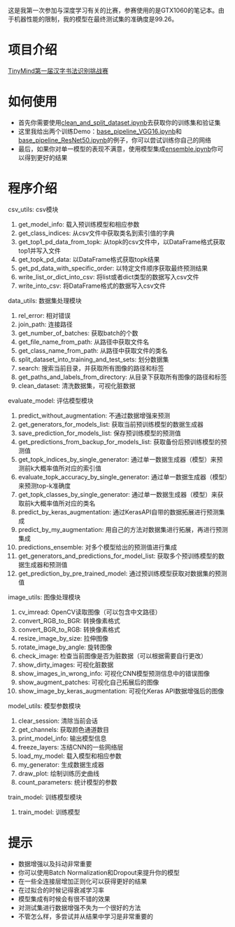这是我第一次参加与深度学习有关的比赛，参赛使用的是GTX1060的笔记本。由于机器性能的限制，我的模型在最终测试集的准确度是99.26。

# 项目介绍
[TinyMind第一届汉字书法识别挑战赛](https://www.tinymind.cn/competitions/41)

# 如何使用
- 首先你需要使用[clean_and_split_dataset.ipynb](https://github.com/finalacm/Chinese-character-recognition/blob/master/clean_and_split_dataset.ipynb)去获取你的训练集和验证集
- 这里我给出两个训练Demo：[base_pipeline_VGG16.ipynb](https://github.com/finalacm/Chinese-character-recognition/blob/master/base_pipeline_VGG16.ipynb)和[base_pipeline_ResNet50.ipynb](https://github.com/finalacm/Chinese-character-recognition/blob/master/base_pipeline_ResNet50.ipynb)的例子，你可以尝试训练你自己的网络
- 最后，如果你对单一模型的表现不满意，使用模型集成[ensemble.ipynb](https://github.com/finalacm/Chinese-character-recognition/blob/master/ensemble.ipynb)你可以得到更好的结果

# 程序介绍
csv_utils: csv模块
  1. get_model_info: 载入预训练模型和相应参数
  2. get_class_indices: 从csv文件中获取类名到索引值的字典
  3. get_top1_pd_data_from_topk: 从topk的csv文件中，以DataFrame格式获取top1并写入文件
  4. get_topk_pd_data: 以DataFrame格式获取topk结果
  5. get_pd_data_with_specific_order: 以特定文件顺序获取最终预测结果
  6. write_list_or_dict_into_csv: 将list或者dict类型的数据写入csv文件
  7. write_into_csv: 将DataFrame格式的数据写入csv文件

data_utils: 数据集处理模块
  1. rel_error: 相对错误
  2. join_path: 连接路径
  3. get_number_of_batches: 获取batch的个数
  4. get_file_name_from_path: 从路径中获取文件名
  5. get_class_name_from_path: 从路径中获取文件的类名
  6. split_dataset_into_training_and_test_sets: 划分数据集
  7. search: 搜索当前目录，并获取所有图像的路径和标签
  8. get_paths_and_labels_from_directory: 从目录下获取所有图像的路径和标签
  9. clean_dataset: 清洗数据集，可视化脏数据
 
evaluate_model: 评估模型模块
  1. predict_without_augmentation: 不通过数据增强来预测
  2. get_generators_for_models_list: 获取当前预训练模型的数据生成器
  3. save_prediction_for_models_list: 保存预训练模型的预测值
  4. get_predictions_from_backup_for_models_list: 获取备份后预训练模型的预测值
  5. get_topk_indices_by_single_generator: 通过单一数据生成器（模型）来预测前k大概率值所对应的索引值
  6. evaluate_topk_accuracy_by_single_generator: 通过单一数据生成器（模型）来预测top-k准确度
  7. get_topk_classes_by_single_generator: 通过单一数据生成器（模型）来获取前k大概率值所对应的类名
  8. predict_by_keras_augmentation: 通过KerasAPI自带的数据拓展进行预测集成 
  9. predict_by_my_augmentation: 用自己的方法对数据集进行拓展，再进行预测集成
  10. predictions_ensemble: 对多个模型给出的预测值进行集成
  11. get_generators_and_predictions_for_model_list: 获取多个预训练模型的数据生成器和预测值
  12. get_prediction_by_pre_trained_model: 通过预训练模型获取对数据集的预测值

image_utils: 图像处理模块
  1. cv_imread: OpenCV读取图像（可以包含中文路径）
  2. convert_RGB_to_BGR: 转换像素格式
  3. convert_BGR_to_RGB: 转换像素格式
  4. resize_image_by_size: 拉伸图像
  5. rotate_image_by_angle: 旋转图像
  6. check_image: 检查当前图像是否为脏数据（可以根据需要自行更改）
  7. show_dirty_images: 可视化脏数据
  8. show_images_in_wrong_info: 可视化CNN模型预测信息中的错误图像
  9. show_augment_patches: 可视化自己拓展后的图像
  10. show_image_by_keras_augmentation: 可视化Keras API数据增强后的图像

model_utils: 模型参数模块
  1. clear_session: 清除当前会话
  2. get_channels: 获取颜色通道数目
  3. print_model_info: 输出模型信息
  4. freeze_layers: 冻结CNN的一些网络层
  5. load_my_model: 载入模型和相应参数
  6. my_generator: 生成数据生成器
  7. draw_plot: 绘制训练历史曲线
  8. count_parameters: 统计模型的参数

train_model: 训练模型模块
  1. train_model: 训练模型

# 提示
- 数据增强以及抖动非常重要
- 你可以使用Batch Normalization和Dropout来提升你的模型
- 在一些全连接层增加正则化可以获得更好的结果
- 在过拟合的时候记得衰减学习率
- 模型集成有时候会有很不错的效果
- 对测试集进行数据增强不失为一个很好的方法
- 不管怎么样，多尝试并从结果中学习是非常重要的


